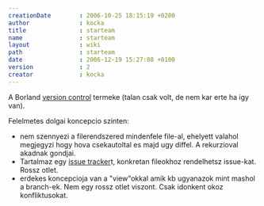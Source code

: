 ```yaml
---
creationDate        : 2006-10-25 18:15:19 +0200 
author              : kocka 
title               : starteam 
name                : starteam 
layout              : wiki 
path                : starteam 
date                : 2006-12-19 15:27:08 +0100 
version             : 2 
creator             : kocka 
---
```

A Borland [version control](version%20control.html) termeke (talan csak volt, de nem kar erte ha igy van).

Felelmetes dolgai koncepcio szinten:

*   nem szennyezi a filerendszered mindenfele file-al, ehelyett valahol megjegyzi hogy hova csekautoltal es majd ugy diffel. A rekurzioval akadnak gondjai.
*   Tartalmaz egy [issue tracker](issue%20tracker.html)t, konkretan fileokhoz rendelhetsz issue-kat. Rossz otlet.
*   erdekes koncepcioja van a "view"okkal amik kb ugyanazok mint mashol a branch-ek. Nem egy rossz otlet viszont. Csak idonkent okoz konfliktusokat.
